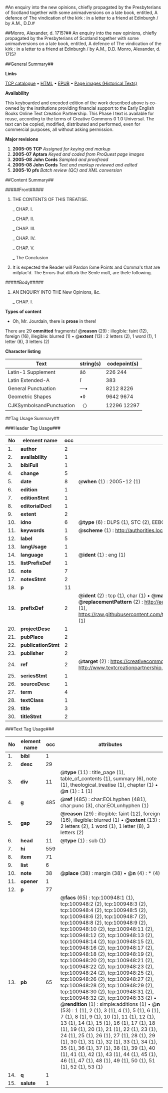 #An enquiry into the new opinions, chiefly propagated by the Presbyterians of Scotland together with some animadversions on a late book, entitled, A defence of The vindication of the kirk : in a letter to a friend at Edinburgh / by A.M., D.D.#

##Monro, Alexander, d. 1715?##
An enquiry into the new opinions, chiefly propagated by the Presbyterians of Scotland together with some animadversions on a late book, entitled, A defence of The vindication of the kirk : in a letter to a friend at Edinburgh / by A.M., D.D.
Monro, Alexander, d. 1715?

##General Summary##

**Links**

[TCP catalogue](http://www.ota.ox.ac.uk/tcp/)  • 
[HTML](http://tei.it.ox.ac.uk/tcp/Texts-HTML/free/A51/A51155.html)  • 
[EPUB](http://tei.it.ox.ac.uk/tcp/Texts-EPUB/free/A51/A51155.epub) • 
[Page images (Historical Texts)](https://data.historicaltexts.jisc.ac.uk/view?pubId=eebo-13648237e&pageId=eebo-13648237e-100948-1)

**Availability**

This keyboarded and encoded edition of the
	       work described above is co-owned by the institutions
	       providing financial support to the Early English Books
	       Online Text Creation Partnership. This Phase I text is
	       available for reuse, according to the terms of Creative
	       Commons 0 1.0 Universal. The text can be copied,
	       modified, distributed and performed, even for
	       commercial purposes, all without asking permission.

**Major revisions**

1. __2005-05__ __TCP__ *Assigned for keying and markup*
1. __2005-07__ __Aptara__ *Keyed and coded from ProQuest page images*
1. __2005-08__ __John Cords__ *Sampled and proofread*
1. __2005-08__ __John Cords__ *Text and markup reviewed and edited*
1. __2005-10__ __pfs__ *Batch review (QC) and XML conversion*

##Content Summary##

#####Front#####

1. THE
CONTENTS
OF THIS
TREATISE.

    _ CHAP. I.

    _ CHAP. II.

    _ CHAP. III.

    _ CHAP. IV.

    _ CHAP. V.

    _ The Conclusion

1. It is expected the Reader will Pardon
ſome Points and Comma's that are
miſplac'd. The Errors that diſturb
the Senſe moſt, are theſe following.

#####Body#####

1. AN
ENQUIRY
INTO THE
New Opinions, &c.

    _ CHAP. I.

**Types of content**

  * Oh, Mr. Jourdain, there is **prose** in there!

There are 29 **ommitted** fragments! 
 @__reason__ (29) : illegible: faint (12), foreign (16), illegible: blurred (1)  •  @__extent__ (13) : 2 letters (2), 1 word (1), 1 letter (8), 3 letters (2)

**Character listing**


|Text|string(s)|codepoint(s)|
|---|---|---|
|Latin-1 Supplement|âô|226 244|
|Latin Extended-A|ſ|383|
|General Punctuation|—•|8212 8226|
|Geometric Shapes|▪◊|9642 9674|
|CJKSymbolsandPunctuation|〈〉|12296 12297|

##Tag Usage Summary##

###Header Tag Usage###

|No|element name|occ|attributes|
|---|---|---|---|
|1.|__author__|2||
|2.|__availability__|1||
|3.|__biblFull__|1||
|4.|__change__|5||
|5.|__date__|8| @__when__ (1) : 2005-12 (1)|
|6.|__edition__|1||
|7.|__editionStmt__|1||
|8.|__editorialDecl__|1||
|9.|__extent__|2||
|10.|__idno__|6| @__type__ (6) : DLPS (1), STC (2), EEBO-CITATION (1), OCLC (1), VID (1)|
|11.|__keywords__|1| @__scheme__ (1) : http://authorities.loc.gov/ (1)|
|12.|__label__|5||
|13.|__langUsage__|1||
|14.|__language__|1| @__ident__ (1) : eng (1)|
|15.|__listPrefixDef__|1||
|16.|__note__|7||
|17.|__notesStmt__|2||
|18.|__p__|11||
|19.|__prefixDef__|2| @__ident__ (2) : tcp (1), char (1)  •  @__matchPattern__ (2) : ([0-9\-]+):([0-9IVX]+) (1), (.+) (1)  •  @__replacementPattern__ (2) : http://eebo.chadwyck.com/downloadtiff?vid=$1&page=$2 (1), https://raw.githubusercontent.com/textcreationpartnership/Texts/master/tcpchars.xml#$1 (1)|
|20.|__projectDesc__|1||
|21.|__pubPlace__|2||
|22.|__publicationStmt__|2||
|23.|__publisher__|2||
|24.|__ref__|2| @__target__ (2) : https://creativecommons.org/publicdomain/zero/1.0/ (1), http://www.textcreationpartnership.org/docs/. (1)|
|25.|__seriesStmt__|1||
|26.|__sourceDesc__|1||
|27.|__term__|4||
|28.|__textClass__|1||
|29.|__title__|3||
|30.|__titleStmt__|2||


###Text Tag Usage###

|No|element name|occ|attributes|
|---|---|---|---|
|1.|__bibl__|1||
|2.|__desc__|29||
|3.|__div__|11| @__type__ (11) : title_page (1), table_of_contents (1), summary (6), note (1), theological_treatise (1), chapter (1)  •  @__n__ (1) : 1 (1)|
|4.|__g__|485| @__ref__ (485) : char:EOLhyphen (481), char:punc (3), char:EOLunhyphen (1)|
|5.|__gap__|29| @__reason__ (29) : illegible: faint (12), foreign (16), illegible: blurred (1)  •  @__extent__ (13) : 2 letters (2), 1 word (1), 1 letter (8), 3 letters (2)|
|6.|__head__|11| @__type__ (1) : sub (1)|
|7.|__hi__|559||
|8.|__item__|71||
|9.|__list__|6||
|10.|__note__|38| @__place__ (38) : margin (38)  •  @__n__ (4) : * (4)|
|11.|__opener__|1||
|12.|__p__|77||
|13.|__pb__|65| @__facs__ (65) : tcp:100948:1 (1), tcp:100948:2 (2), tcp:100948:3 (2), tcp:100948:4 (2), tcp:100948:5 (2), tcp:100948:6 (2), tcp:100948:7 (2), tcp:100948:8 (2), tcp:100948:9 (2), tcp:100948:10 (2), tcp:100948:11 (2), tcp:100948:12 (2), tcp:100948:13 (2), tcp:100948:14 (2), tcp:100948:15 (2), tcp:100948:16 (2), tcp:100948:17 (2), tcp:100948:18 (2), tcp:100948:19 (2), tcp:100948:20 (2), tcp:100948:21 (2), tcp:100948:22 (2), tcp:100948:23 (2), tcp:100948:24 (2), tcp:100948:25 (2), tcp:100948:26 (2), tcp:100948:27 (2), tcp:100948:28 (2), tcp:100948:29 (2), tcp:100948:30 (2), tcp:100948:31 (2), tcp:100948:32 (2), tcp:100948:33 (2)  •  @__rendition__ (1) : simple:additions (1)  •  @__n__ (53) : 1 (1), 2 (1), 3 (1), 4 (1), 5 (1), 6 (1), 7 (1), 8 (1), 9 (1), 10 (1), 11 (1), 12 (1), 13 (1), 14 (1), 15 (1), 16 (1), 17 (1), 18 (1), 19 (1), 20 (1), 21 (1), 22 (1), 23 (1), 24 (1), 25 (1), 26 (1), 27 (1), 28 (1), 29 (1), 30 (1), 31 (1), 32 (1), 33 (1), 34 (1), 35 (1), 36 (1), 37 (1), 38 (1), 39 (1), 40 (1), 41 (1), 42 (1), 43 (1), 44 (1), 45 (1), 46 (1), 47 (1), 48 (1), 49 (1), 50 (1), 51 (1), 52 (1), 53 (1)|
|14.|__q__|1||
|15.|__salute__|1||
